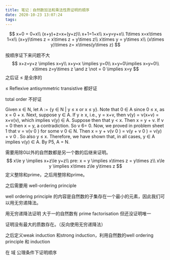 ```yaml
---
title: 笔记：自然数加法和乘法性质证明的顺序
date: 2020-10-23 13:07:24
tags:
---
```


$$
x+0 = 0+x\\
(x+y)+z=x+(y+z)\\
x+1=1+x\\
x+y=y+x\\
1\times x=x\times 1=x\\
(x+y)\times z = x\times z + y\times z\\
x\times y = y\times x\\
(x\times y)\times z= x\times(y\times z)
$$

按顺序证下来问题不大
$$
x+z=y+z \implies x=y\\
x+y=x \implies y=0\\
x+y=0\implies x=y=0\\
x\times z=y\times z \and z \not = 0 \implies x=y
$$
之后证 $\le$ 是全序的

$\le$ Reflexive antisymmetric transistive 都好证

total order 不好证

Given x ∈ N, let A := {y ∈ N | y ≤ x or x ≤ y}. Note that 0 ∈ A since 0 ≤ x, as x = 0 + x. Next, suppose y ∈ A. If y ≥ x, i.e., y = x+v, then ν(y) = ν(x+v) = x+ν(v), which implies ν(y) ∈ A. Suppose then that y < x. Then x = y + v. If v = 0 then x = y, a contradiction. So v 6= 0. Now, we proved in problem sheet 1 that v = ν(v 0 ) for some v 0 ∈ N. Then x = y + ν(v 0 ) = ν(y + v 0 ) = ν(y) + v 0 . So also y ≤ x. Therefore, we have shown that, in all cases, y ∈ A implies ν(y) ∈ A. By P5, A = N.

需要用除0以外的自然数都是另一个数的后继来证明。
$$
x\le y \implies x+z\le y+z\\
pre: x = y \implies x\times z = y\times z\\
x\le y \implies x\times z\le y\times z
$$
定义整除和prime，之后用整除和prime。

之后需要用 well-ordering principle 

well ordering principle 的内容是自然数的子集存在一个最小的元素，因此我们可以用无穷递降法。

用无穷递降法证明 大于一的自然数有 prime factorisation 但还没证明唯一

证明没有最大的质数存在。（反向使用无穷递降法）

之后定义weak induction 和strong induction，利用自然数的well ordering principle 和 induction



在 域 公理条件下证明顺序

